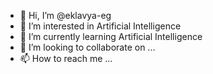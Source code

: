 - 👋 Hi, I’m @eklavya-eg
- 👀 I’m interested in Artificial Intelligence
- 🌱 I’m currently learning Artificial Intelligence
- 💞️ I’m looking to collaborate on ...
- 📫 How to reach me ...

<!---
eklavya-eg/eklavya-eg is a ✨ special ✨ repository because its `README.md` (this file) appears on your GitHub profile.
You can click the Preview link to take a look at your changes.
--->
